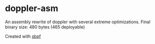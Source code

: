 # doppler-asm

An assembly rewrite of doppler with several extreme optimizations. Final binary size: 480 bytes (465 deployable)

Created with [sbpf](https://github.com/blueshift-gg/sbpf)
